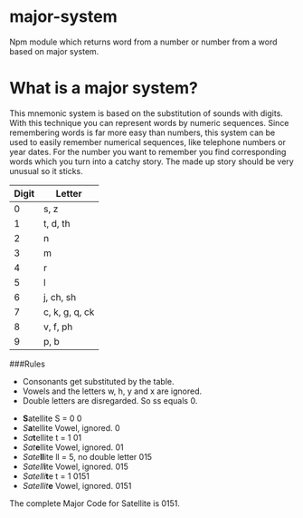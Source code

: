 # major-system
Npm module which returns word from a number or number from a word based on major system.

# What is a major system?
This mnemonic system is based on the substitution of sounds with digits. With this technique you can represent words by numeric sequences. Since remembering words is far more easy than numbers, this system can be used to easily remember numerical sequences, like telephone numbers or year dates. For the number you want to remember you find corresponding words which you turn into a catchy story. The made up story should be very unusual so it sticks.

Digit |  Letter
----- | ------- 
0     |  s, z
1	    |  t, d, th
2     |	 n
3	    |  m
4	    |  r
5	    |  l
6	    |  j, ch, sh
7	    |  c, k, g, q, ck
8	    |  v, f, ph
9	    |  p, b

###Rules
* Consonants get substituted by the table.
* Vowels and the letters w, h, y and x are ignored.
* Double letters are disregarded. So ss equals 0.

- **S**atellite	S = 0	0
- *S***a**tellite	Vowel, ignored.	0
- *Sa***t**ellite	t = 1	01
- *Sat***e**llite	Vowel, ignored.	01
- *Sate***ll**ite	ll = 5, no double letter	015
- *Satell***i**te	Vowel, ignored.	015
- *Satelli***t**e	t = 1	0151
- *Satellit***e**	Vowel, ignored.	0151

The complete Major Code for Satellite is 0151.


